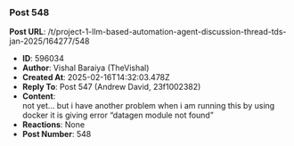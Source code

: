 ### Post 548
**Post URL**: /t/project-1-llm-based-automation-agent-discussion-thread-tds-jan-2025/164277/548
- **ID**: 596034
- **Author**: Vishal Baraiya (TheVishal)
- **Created At**: 2025-02-16T14:32:03.478Z
- **Reply To**: Post 547 (Andrew David, 23f1002382)
- **Content**:  
  not yet… but i have another problem when i am running this by using docker it is giving error “datagen module not found”
- **Reactions**: None
- **Post Number**: 548


